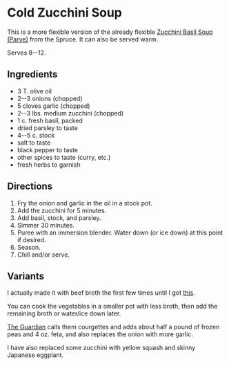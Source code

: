# Cold Zucchini Soup

This is a more flexible version of the already flexible [Zucchini Basil Soup (Parve)](https://www.thespruceeats.com/zucchini-basil-soup-2122312) from the Spruce.  It can also be served warm.

Serves 8--12.

## Ingredients

* 3 T. olive oil
* 2--3 onions (chopped)
* 5 cloves garlic (chopped)
* 2--3 lbs. medium zucchini (chopped)
* 1 c. fresh basil, packed 
* dried parsley to taste
* 4--5 c. stock
* salt to taste
* black pepper to taste 
* other spices to taste (curry, etc.)
* fresh herbs to garnish

## Directions

1. Fry the onion and garlic in the oil in a stock pot.
2. Add the zucchini for 5 minutes.
3. Add basil, stock, and parsley.
4. Simmer 30 minutes.
5. Puree with an immersion blender.  Water down (or ice down) at this point if desired.
6. Season.
7. Chill and/or serve.

## Variants

I actually made it with beef broth the first few times until I got [this](https://amzn.to/31RZtVa).

You can cook the vegetables in a smaller pot with less broth, then add the remaining broth or water/ice down later.

[The Guardian](https://www.theguardian.com/lifeandstyle/2017/jul/08/fennel-salad-recipe-tomato-bread-asparagus-leek-grilled-tomato-watermelon-pea-soup-yotam-ottolenghi#img-8) calls them courgettes and adds about half a pound of frozen peas and 4 oz. feta, and also replaces the onion with more garlic.

I have also replaced some zucchini with yellow squash and skinny Japanese eggplant.

